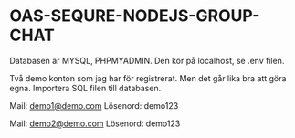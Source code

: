 # OAS-SEQURE-NODEJS-GROUP-CHAT

Databasen är MYSQL, PHPMYADMIN. Den kör på localhost, se .env filen.

Två demo konton som jag har för registrerat. Men det går lika bra att göra egna. Importera SQL filen till databasen.


Mail: demo1@demo.com
Lösenord: demo123


Mail: demo2@demo.com
Lösenord: demo123
